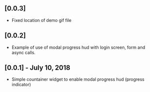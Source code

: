 ## [0.0.3]
* Fixed location of demo gif file

## [0.0.2]
* Example of use of modal progress hud with login screen, form and async calls.

## [0.0.1] - July 10, 2018

* Simple countainer widget to enable modal progress hud (progress indicator)
